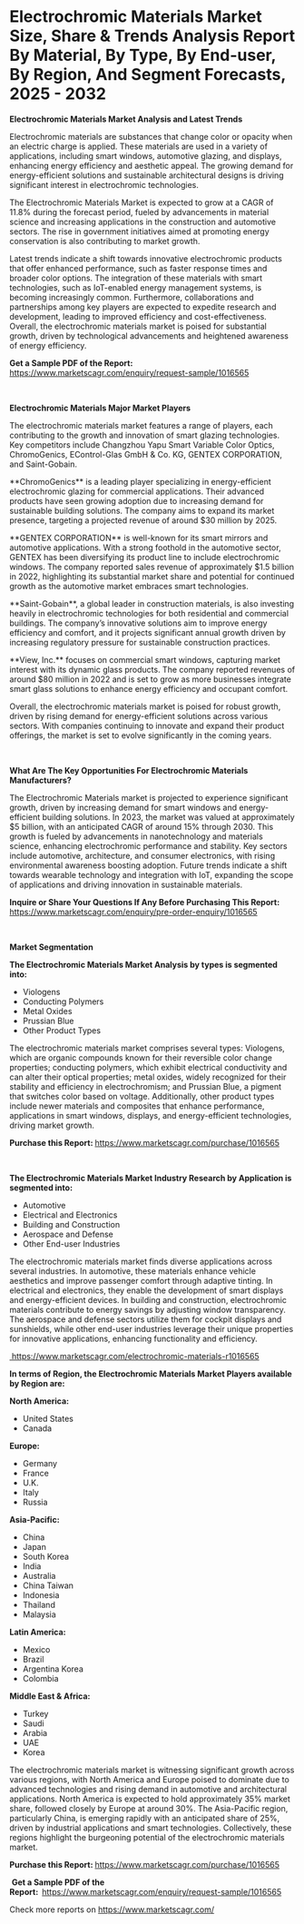 <p><h1>Electrochromic Materials Market Size, Share & Trends Analysis Report By Material, By Type, By End-user, By Region, And Segment Forecasts, 2025 - 2032</h1></p><p><strong>Electrochromic Materials Market Analysis and Latest Trends</strong></p>
<p><p>Electrochromic materials are substances that change color or opacity when an electric charge is applied. These materials are used in a variety of applications, including smart windows, automotive glazing, and displays, enhancing energy efficiency and aesthetic appeal. The growing demand for energy-efficient solutions and sustainable architectural designs is driving significant interest in electrochromic technologies.</p><p>The Electrochromic Materials Market is expected to grow at a CAGR of 11.8% during the forecast period, fueled by advancements in material science and increasing applications in the construction and automotive sectors. The rise in government initiatives aimed at promoting energy conservation is also contributing to market growth. </p><p>Latest trends indicate a shift towards innovative electrochromic products that offer enhanced performance, such as faster response times and broader color options. The integration of these materials with smart technologies, such as IoT-enabled energy management systems, is becoming increasingly common. Furthermore, collaborations and partnerships among key players are expected to expedite research and development, leading to improved efficiency and cost-effectiveness. Overall, the electrochromic materials market is poised for substantial growth, driven by technological advancements and heightened awareness of energy efficiency.</p></p>
<p><strong>Get a Sample PDF of the Report:&nbsp;</strong> <a href="https://www.marketscagr.com/enquiry/request-sample/1016565?utm_campaign=3562&utm_medium=2&utm_source=Github&utm_content=ia&utm_term=02042025&utm_id=electrochromic-materials">https://www.marketscagr.com/enquiry/request-sample/1016565</a></p>
<p>&nbsp;</p>
<p><strong>Electrochromic Materials Major Market Players</strong></p>
<p><p>The electrochromic materials market features a range of players, each contributing to the growth and innovation of smart glazing technologies. Key competitors include Changzhou Yapu Smart Variable Color Optics, ChromoGenics, EControl-Glas GmbH & Co. KG, GENTEX CORPORATION, and Saint-Gobain.</p><p>**ChromoGenics** is a leading player specializing in energy-efficient electrochromic glazing for commercial applications. Their advanced products have seen growing adoption due to increasing demand for sustainable building solutions. The company aims to expand its market presence, targeting a projected revenue of around $30 million by 2025.</p><p>**GENTEX CORPORATION** is well-known for its smart mirrors and automotive applications. With a strong foothold in the automotive sector, GENTEX has been diversifying its product line to include electrochromic windows. The company reported sales revenue of approximately $1.5 billion in 2022, highlighting its substantial market share and potential for continued growth as the automotive market embraces smart technologies.</p><p>**Saint-Gobain**, a global leader in construction materials, is also investing heavily in electrochromic technologies for both residential and commercial buildings. The company’s innovative solutions aim to improve energy efficiency and comfort, and it projects significant annual growth driven by increasing regulatory pressure for sustainable construction practices.</p><p>**View, Inc.** focuses on commercial smart windows, capturing market interest with its dynamic glass products. The company reported revenues of around $80 million in 2022 and is set to grow as more businesses integrate smart glass solutions to enhance energy efficiency and occupant comfort.</p><p>Overall, the electrochromic materials market is poised for robust growth, driven by rising demand for energy-efficient solutions across various sectors. With companies continuing to innovate and expand their product offerings, the market is set to evolve significantly in the coming years.</p></p>
<p>&nbsp;</p>
<p><strong>What Are The Key Opportunities For Electrochromic Materials Manufacturers?</strong></p>
<p><p>The Electrochromic Materials market is projected to experience significant growth, driven by increasing demand for smart windows and energy-efficient building solutions. In 2023, the market was valued at approximately $5 billion, with an anticipated CAGR of around 15% through 2030. This growth is fueled by advancements in nanotechnology and materials science, enhancing electrochromic performance and stability. Key sectors include automotive, architecture, and consumer electronics, with rising environmental awareness boosting adoption. Future trends indicate a shift towards wearable technology and integration with IoT, expanding the scope of applications and driving innovation in sustainable materials.</p></p>
<p><strong>Inquire or Share Your Questions If Any Before Purchasing This Report:</strong> <a href="https://www.marketscagr.com/enquiry/pre-order-enquiry/1016565?utm_campaign=3562&utm_medium=2&utm_source=Github&utm_content=ia&utm_term=02042025&utm_id=electrochromic-materials">https://www.marketscagr.com/enquiry/pre-order-enquiry/1016565</a></p>
<p>&nbsp;</p>
<p><strong>Market Segmentation</strong></p>
<p><strong>The Electrochromic Materials Market Analysis by types is segmented into:</strong></p>
<p><ul><li>Viologens</li><li>Conducting Polymers</li><li>Metal Oxides</li><li>Prussian Blue</li><li>Other Product Types</li></ul></p>
<p><p>The electrochromic materials market comprises several types: Viologens, which are organic compounds known for their reversible color change properties; conducting polymers, which exhibit electrical conductivity and can alter their optical properties; metal oxides, widely recognized for their stability and efficiency in electrochromism; and Prussian Blue, a pigment that switches color based on voltage. Additionally, other product types include newer materials and composites that enhance performance, applications in smart windows, displays, and energy-efficient technologies, driving market growth.</p></p>
<p><strong>Purchase this Report:&nbsp;</strong><a href="https://www.marketscagr.com/purchase/1016565?utm_campaign=3562&utm_medium=2&utm_source=Github&utm_content=ia&utm_term=02042025&utm_id=electrochromic-materials">https://www.marketscagr.com/purchase/1016565</a></p>
<p>&nbsp;</p>
<p><strong>The Electrochromic Materials Market Industry Research by Application is segmented into:</strong></p>
<p><ul><li>Automotive</li><li>Electrical and Electronics</li><li>Building and Construction</li><li>Aerospace and Defense</li><li>Other End-user Industries</li></ul></p>
<p><p>The electrochromic materials market finds diverse applications across several industries. In automotive, these materials enhance vehicle aesthetics and improve passenger comfort through adaptive tinting. In electrical and electronics, they enable the development of smart displays and energy-efficient devices. In building and construction, electrochromic materials contribute to energy savings by adjusting window transparency. The aerospace and defense sectors utilize them for cockpit displays and sunshields, while other end-user industries leverage their unique properties for innovative applications, enhancing functionality and efficiency.</p></p>
<p><a href="https://www.marketscagr.com/electrochromic-materials-r1016565?utm_campaign=3562&utm_medium=2&utm_source=Github&utm_content=ia&utm_term=02042025&utm_id=electrochromic-materials">&nbsp;https://www.marketscagr.com/electrochromic-materials-r1016565</a></p>
<p><strong>In terms of Region, the Electrochromic Materials Market Players available by Region are:</strong></p>
<p>
    <p> <strong> North America: </strong>
        <ul>
            <li>United States</li>
            <li>Canada</li>
        </ul>
        </p> 
    <p> <strong> Europe: </strong>
        <ul>
            <li>Germany</li>
            <li>France</li>
            <li>U.K.</li>
            <li>Italy</li>
            <li>Russia</li>
        </ul>
        </p> 
    <p> <strong> Asia-Pacific: </strong>
        <ul>
            <li>China</li>
            <li>Japan</li>
            <li>South Korea</li>
            <li>India</li>
            <li>Australia</li>
            <li>China Taiwan</li>
            <li>Indonesia</li>
            <li>Thailand</li>
            <li>Malaysia</li>
        </ul>
        </p> 
    <p> <strong> Latin America: </strong>
        <ul>
            <li>Mexico</li>
            <li>Brazil</li>
            <li>Argentina Korea</li>
            <li>Colombia</li>
        </ul>
        </p> 
    <p> <strong> Middle East & Africa: </strong>
        <ul>
            <li>Turkey</li>
            <li>Saudi</li>
            <li>Arabia</li>
            <li>UAE</li>
            <li>Korea</li>
        </ul>
    </p>
    </p>
<p><p>The electrochromic materials market is witnessing significant growth across various regions, with North America and Europe poised to dominate due to advanced technologies and rising demand in automotive and architectural applications. North America is expected to hold approximately 35% market share, followed closely by Europe at around 30%. The Asia-Pacific region, particularly China, is emerging rapidly with an anticipated share of 25%, driven by industrial applications and smart technologies. Collectively, these regions highlight the burgeoning potential of the electrochromic materials market.</p></p>
<p><strong>Purchase this Report: </strong><a href="https://www.marketscagr.com/purchase/1016565?utm_campaign=3562&utm_medium=2&utm_source=Github&utm_content=ia&utm_term=02042025&utm_id=electrochromic-materials">https://www.marketscagr.com/purchase/1016565</a></p>
<p>&nbsp;<strong>Get a Sample PDF of the Report:&nbsp;&nbsp;</strong><a href="https://www.marketscagr.com/enquiry/request-sample/1016565?utm_campaign=3562&utm_medium=2&utm_source=Github&utm_content=ia&utm_term=02042025&utm_id=electrochromic-materials">https://www.marketscagr.com/enquiry/request-sample/1016565</a></p>
<p><strong></strong></p>
<p>Check more reports on <a href="https://www.marketscagr.com/?utm_campaign=3562&utm_medium=2&utm_source=Github&utm_content=ia&utm_term=02042025&utm_id=electrochromic-materials">https://www.marketscagr.com/</a></p>
